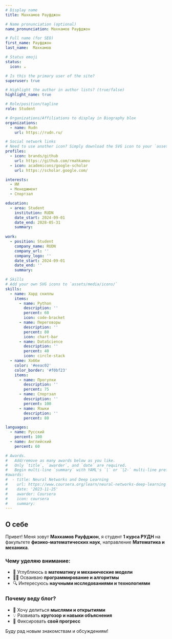 ```yaml
---
# Display name
title: Махкамов Рауфджон

# Name pronunciation (optional)
name_pronunciation: Махкамов Рауфджон

# Full name (for SEO)
first_name: Рауфджон
last_name:  Махкамов

# Status emoji
status:
  icon: ☕️

# Is this the primary user of the site?
superuser: true

# Highlight the author in author lists? (true/false)
highlight_name: true

# Role/position/tagline
role: Student

# Organizations/Affiliations to display in Biography blox
organizations:
  - name: Rudn
    url: https://rudn.ru/

# Social network links
# Need to use another icon? Simply download the SVG icon to your `assets/media/icons/` folder.
profiles:
  - icon: brands/github
    url: https://github.com/rmahkamov
  - icon: academicons/google-scholar
    url: https://scholar.google.com/

interests:
  - ИИ
  - Менеджмент
  - Спортзал

education:
  - area: Student
    institution: RUDN
    date_start: 2024-09-01
    date_end: 2028-05-31
    summary: 
      
work:
  - position: Student
    company_name: RUDN
    company_url: ''
    company_logo: ''
    date_start: 2024-09-01
    date_end: ''
    summary: 

# Skills
# Add your own SVG icons to `assets/media/icons/`
skills:
  - name: Хард скиллы
    items:
      - name: Python
        description: ''
        percent: 60
        icon: code-bracket
      - name: Переговоры
        description: ''
        percent: 80
        icon: chart-bar
      - name: DataScience
        description: ''
        percent: 40
        icon: circle-stack
  - name: Хобби
    color: '#eeac02'
    color_border: '#f0bf23'
    items:
      - name: Прогулки
        description: ''
        percent: 75
      - name: Спортзал
        description: ''
        percent: 100
      - name: Языки
        description: ''
        percent: 80

languages:
  - name: Русский
    percent: 100
  - name: Английский
    percent: 60

# Awards.
#   Add/remove as many awards below as you like.
#   Only `title`, `awarder`, and `date` are required.
#   Begin multi-line `summary` with YAML's `|` or `|2-` multi-line prefix and indent 2 spaces below.
#awards:
#  - title: Neural Networks and Deep Learning
#    url: https://www.coursera.org/learn/neural-networks-deep-learning
#    date: '2023-11-25'
#    awarder: Coursera
#    icon: coursera
#    summary: 
---
```


## О себе  

Привет! Меня зовут **Махкамов Рауфджон**, я студент **1 курса РУДН** на факультете **физико-математических наук**, направление **Математика и механика**.  

### Чему уделяю внимание:  
- 📐 Углубляюсь в **математику и механические модели**  
- 👨‍💻 Осваиваю **программирование и алгоритмы**  
- 🔍 Интересуюсь **научными исследованиями и технологиями**  

### Почему веду блог?  
- 📝 Хочу делиться **мыслями и открытиями**  
- 💡 Развивать **кругозор и навыки объяснения**  
- 🚀 Фиксировать **свой прогресс**  

Буду рад новым знакомствам и обсуждениям!  
